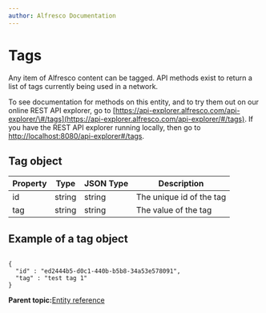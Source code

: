 ```yaml
---
author: Alfresco Documentation
---
```


# Tags

Any item of Alfresco content can be tagged. API methods exist to return a list of tags currently being used in a network.

To see documentation for methods on this entity, and to try them out on our online REST API explorer, go to [https://api-explorer.alfresco.com/api-explorer/\#/tags](https://api-explorer.alfresco.com/api-explorer/#/tags). If you have the REST API explorer running locally, then go to [http://localhost:8080/api-explorer\#/tags](http://localhost:8080/api-explorer/#/tags).

## Tag object

|Property|Type|JSON Type|Description|
|--------|----|---------|-----------|
|id|string|string|The unique id of the tag|
|tag|string|string|The value of the tag|

## Example of a tag object

```

{
  "id" : "ed2444b5-d0c1-440b-b5b8-34a53e578091",
  "tag" : "test tag 1"
}
```

**Parent topic:**[Entity reference](../../../pra/1/concepts/pra-resources.md)

